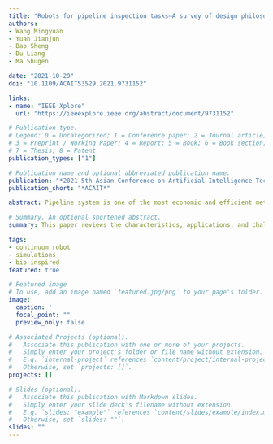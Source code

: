 ```yaml
---
title: "Robots for pipeline inspection tasks—A survey of design philosophy and implementation technologies"
authors:
- Wang Mingyuan
- Yuan Jianjun
- Bao Sheng
- Du Liang
- Ma Shugen

date: "2021-10-29"
doi: "10.1109/ACAIT53529.2021.9731152"

links:
- name: "IEEE Xplore"
  url: "https://ieeexplore.ieee.org/abstract/document/9731152"

# Publication type.
# Legend: 0 = Uncategorized; 1 = Conference paper; 2 = Journal article;
# 3 = Preprint / Working Paper; 4 = Report; 5 = Book; 6 = Book section;
# 7 = Thesis; 8 = Patent
publication_types: ["1"]

# Publication name and optional abbreviated publication name.
publication: "*2021 5th Asian Conference on Artificial Intelligence Technology (ACAIT)*"
publication_short: "*ACAIT*"

abstract: Pipeline system is one of the most economic and efficient methods for transporting fluids around the world. The document review shows that several robotic solutions have been developed to navigate inside or outside pipelines. But, most of these solutions are limited to specific scenarios. Based on the survey, this paper undergoes with the characteristics, application and challenges for development of pipe robots. A comprehensive categorization of pipe robots mainly focusing on modular design, bio-inspired and soft structure are addressed. The survey results show that existing out-pipe robotic solutions require more flexibility to adapt to such confined staggered environments and further research is necessary.

# Summary. An optional shortened abstract.
summary: This paper reviews the characteristics, applications, and challenges of developing pipe robots, categorizing them into modular design, bio-inspired, and soft structure, and concludes that more research is needed to develop out-pipe robotic solutions with greater adaptability to confined and staggered environments.

tags:
- continuum robot
- simulations
- bio-inspired
featured: true

# Featured image
# To use, add an image named `featured.jpg/png` to your page's folder. 
image:
  caption: ''
  focal_point: ""
  preview_only: false

# Associated Projects (optional).
#   Associate this publication with one or more of your projects.
#   Simply enter your project's folder or file name without extension.
#   E.g. `internal-project` references `content/project/internal-project/index.md`.
#   Otherwise, set `projects: []`.
projects: []

# Slides (optional).
#   Associate this publication with Markdown slides.
#   Simply enter your slide deck's filename without extension.
#   E.g. `slides: "example"` references `content/slides/example/index.md`.
#   Otherwise, set `slides: ""`.
slides: ""
---
```


